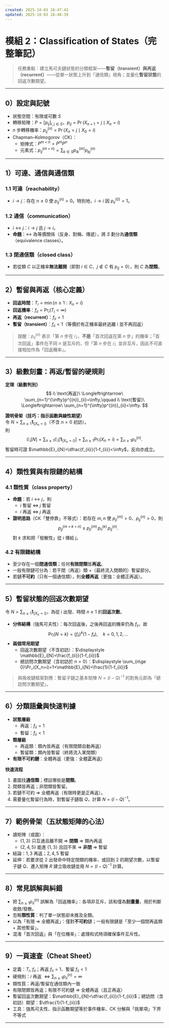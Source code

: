 ```yaml
---
created: 2025-10-03 18:47:43
updated: 2025-10-03 18:48:39
---
```


# 模組 2：Classification of States（完整筆記）

> 任務重點：建立馬可夫鏈狀態的分類框架——**暫留（transient）**與**再返（recurrent）**——從單一狀態上升到「通信類」視角；並量化**暫留狀態**的回返次數期望。

---

## 0）設定與記號

- 狀態空間：有限或可數 $S$
- 轉移矩陣：$P=[p_{ij}]_{i,j\in S}$，$p_{ij}=\Pr(X_{n+1}=j\mid X_n=i)$
- $n$ 步轉移機率：$p^{(n)}_{ij}=\Pr(X_n=j\mid X_0=i)$
- Chapman–Kolmogorov（CK）：
  - 矩陣式：$P^{m+n}=P^mP^n$
  - 元素式：$p^{(m+n)}_{ij}=\sum_{k\in S}p^{(m)}_{ik}p^{(n)}_{kj}$

---

## 1）可達、通信與通信類

### 1.1 可達（reachability）
- $i\to j$：存在 $n\ge 0$ 使 $p^{(n)}_{ij}>0$。特別地，$i\to i$ 因 $p^{(0)}_{ii}=1$。

### 1.2 通信（communication）
- $i\leftrightarrow j$：$i\to j$ 且 $j\to i$。
- **命題**：$\leftrightarrow$ 為等價關係（反身、對稱、傳遞），將 $S$ 劃分為**通信類**（equivalence classes）。

### 1.3 閉通信類（closed class）
- 若從類 $C$ 以正機率**無法離開**（即對 $i\in C$、$j\notin C$ 有 $p_{ij}=0$），則 $C$ 為**閉類**。

---

## 2）暫留與再返（核心定義）

- **回返時間**：$T_i=\min\{n\ge 1:X_n=i\}$
- **回返機率**：$f_{ii}=\Pr_i(T_i<\infty)$
- **再返（recurrent）**：$f_{ii}=1$
- **暫留（transient）**：$f_{ii}<1$（等價於有正機率最終逃離 $i$ 並不再回返）

> 提醒：$p^{(n)}_{ii}$ 表示「第 $n$ 步在 $i$」，**不是**「首次回返在第 $n$ 步」的機率；「首次回返」事件在不同 $n$ 是互斥的，但「第 $n$ 步在 $i$」並非互斥，因此不可直接相加作為「回返機率」。

---

## 3）級數刻畫：再返/暫留的硬規則

**定理（級數判別）**  
$$
i\ \text{再返}\ \Longleftrightarrow\ \sum_{n=1}^{\infty}p^{(n)}_{ii}=\infty,\qquad
i\ \text{暫留}\ \Longleftrightarrow\ \sum_{n=1}^{\infty}p^{(n)}_{ii}<\infty.
$$

**證明骨架（技巧：指示函數與線性期望）**  
令 $N=\sum_{n\ge 1}\mathbf{1}_{\{X_n=i\}}$（不含 $n=0$ 初訪）。  
則
$$
\mathbb{E}_i[N]=\sum_{n\ge 1}\mathbb{E}_i[\mathbf{1}_{\{X_n=i\}}]
=\sum_{n\ge 1}\Pr_i(X_n=i)
=\sum_{n\ge 1}p^{(n)}_{ii}.
$$
暫留時可證 $\mathbb{E}_i[N]=\dfrac{f_{ii}}{1-f_{ii}}<\infty$，反向亦成立。

---

## 4）類性質與有限鏈的結構

### 4.1 類性質（class property）
- **命題**：若 $i\leftrightarrow j$，則
  - $i$ 暫留 $\iff$ $j$ 暫留
  - $i$ 再返 $\iff$ $j$ 再返
- **證明思路**（CK「雙停靠」不等式）：若存在 $m,n$ 使 $p^{(m)}_{ji}>0$、$p^{(n)}_{ij}>0$，則
  $$
  p^{(m+k+n)}_{jj}\ \ge\ p^{(m)}_{ji}\,p^{(k)}_{ii}\,p^{(n)}_{ij}.
  $$
  對 $k$ 求和把「發散性」從 $i$ 傳給 $j$。

### 4.2 有限鏈結構
- 至少存在一個**閉通信類**；任何**有限閉類**皆**再返**。
- 一般有限鏈可分為：若干閉（再返）類 +（最終流入閉類的）暫留部分。
- 若鏈**不可約**（只有一個通信類），則**全體再返**（更強：全體正再返）。

---

## 5）暫留狀態的回返次數期望

令 $N=\sum_{n\ge 1}\mathbf{1}_{\{X_n=i\}}$，為從 $i$ 出發、時間 $n\ge 1$ 的**回返次數**。

- **分佈結構**（強馬可夫性）：每次回返後，之後再回返的機率仍為 $f_{ii}$，故
  $$
  \Pr_i(N=k)=(f_{ii})^k(1-f_{ii}),\quad k=0,1,2,\dots
  $$
- **兩個常用期望**
  - 回返次數期望（不含初訪）：$\displaystyle \mathbb{E}_i[N]=\frac{f_{ii}}{1-f_{ii}}$
  - 總訪問次數期望（含初訪於 $n=0$）：$\displaystyle \sum_{n\ge 0}\Pr_i(X_n=i)=1+\mathbb{E}_i[N]=\frac{1}{1-f_{ii}}$

> 與吸收鏈框架對應：暫留子鏈之基本矩陣 $N=(I-Q)^{-1}$ 的對角元即為「總訪問次數期望」。

---

## 6）分類語彙與快速判據

- **狀態層級**
  - 再返：$f_{ii}=1$
  - 暫留：$f_{ii}<1$
- **類層級**
  - 再返類：類內皆再返（有限閉類自動再返）
  - 暫留類：類內皆暫留（終將流入某閉類）
- **有限不可約鏈**：全體再返（更強：全體**正**再返）

**快速流程**
1. 畫圖找**通信類**；標註哪些是**閉類**。  
2. 閉類皆再返；非閉類皆暫留。  
3. 若鏈不可約 ⇒ 全體再返（有限時更是正再返）。  
4. 需要量化暫留行為時，對暫留子鏈取 $Q$，計算 $N=(I-Q)^{-1}$。

---

## 7）範例骨架（五狀態矩陣的心法）

- 讀矩陣（或圖）：
  - $\{1,3\}$ 只互通且離不開 ⇒ **閉類** ⇒ 類內再返
  - $\{2,4,5\}$ 能進 $\{1,3\}$ 且回不來 ⇒ **非閉** ⇒ 暫留
- 結論：$1,3$ 再返；$2,4,5$ 暫留  
- 延伸：若要求從 $2$ 出發命中特定閉類的機率、或回到 $2$ 的期望次數，以暫留子鏈 $Q$、遷入矩陣 $R$ 建立吸收鏈並用 $N=(I-Q)^{-1}$ 計算。

---

## 8）常見誤解與糾錯

- 把 $\sum_{n\ge 1}p^{(n)}_{ii}$ 誤解為「回返機率」：各項非互斥，該和僅為**刻畫量**，用於判斷收斂/發散。
- 忽略**類性質**：判了單一狀態卻未推及全類。
- 以為「有限 ⇒ 全體再返」：僅對**不可約**鏈；一般有限鏈是「至少一個閉再返類 + 其他暫留」。
- 混淆「首次回返」與「在位機率」：處理和式時須確保事件互斥性。

---

## 9）一頁速查（Cheat Sheet）

- 定義：$T_i$, $f_{ii}$；再返 $f_{ii}=1$、暫留 $f_{ii}<1$
- 硬規則：$i$ 再返 $\Leftrightarrow \sum_{n\ge 1}p^{(n)}_{ii}=\infty$
- 類性質：再返/暫留在通信類內一致
- 有限閉類皆再返；有限不可約鏈 ⇒ 全體再返（且正再返）
- 暫留回返次數期望：$\mathbb{E}_i[N]=\dfrac{f_{ii}}{1-f_{ii}}$；總訪問（含初訪）期望：$\dfrac{1}{1-f_{ii}}$
- 工具：強馬可夫性、指示函數期望等於事件機率、CK 分解與「挑單項」下界不等式

---